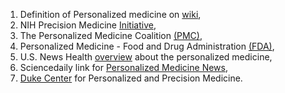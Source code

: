 1. Definition of Personalized medicine on [wiki](https://en.wikipedia.org/wiki/Personalized_medicine),
2. NIH Precision Medicine [Initiative](http://www.nih.gov/precisionmedicine),
3. The Personalized Medicine Coalition [(PMC)](http://personalizedmedicinecoalition.org/Education/Overview),
4. Personalized Medicine - Food and Drug Administration [(FDA)](http://www.fda.gov/scienceresearch/specialtopics/personalizedmedicine/default.htm),
5. U.S. News Health [overview](http://health.usnews.com/health-conditions/cancer/personalized-medicine/overview) about the personalized medicine, 
6. Sciencedaily link for [Personalized Medicine News](http://www.sciencedaily.com/news/health_medicine/personalized_medicine/),
7. [Duke Center](http://dukepersonalizedmedicine.org/) for Personalized and Precision Medicine.
